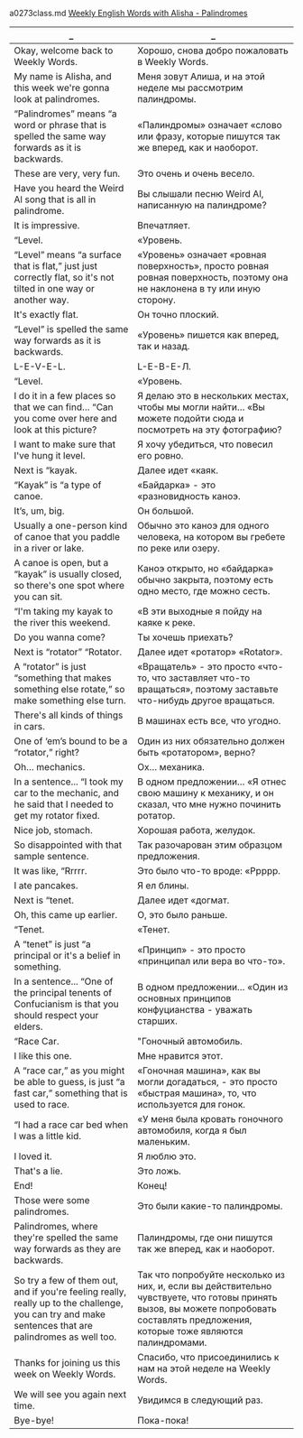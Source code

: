 a0273class.md
[Weekly English Words with Alisha - Palindromes](https://www.youtube.com/watch?v=xBPAGI8ygKk)





_|_
--|--
Okay, welcome back to Weekly Words.|Хорошо, снова добро пожаловать в Weekly Words.
My name is Alisha, and this week we're gonna look at palindromes.|Меня зовут Алиша, и на этой неделе мы рассмотрим палиндромы.
“Palindromes” means “a word or phrase that is spelled the same way forwards as it is backwards.|«Палиндромы» означает «слово или фразу, которые пишутся так же вперед, как и наоборот.
These are very, very fun.|Это очень и очень весело.
Have you heard the Weird Al song that is all in palindrome.|Вы слышали песню Weird Al, написанную на палиндроме?
It is impressive.|Впечатляет.
“Level.|«Уровень.
“Level” means “a surface that is flat,” just just correctly flat, so it's not tilted in one way or another way.|«Уровень» означает «ровная поверхность», просто ровная ровная поверхность, поэтому она не наклонена в ту или иную сторону.
It's exactly flat.|Он точно плоский.
“Level” is spelled the same way forwards as it is backwards.|«Уровень» пишется как вперед, так и назад.
L-E-V-E-L.|L-Е-В-Е-Л.
“Level.|«Уровень.
I do it in a few places so that we can find… “Can you come over here and look at this picture?|Я делаю это в нескольких местах, чтобы мы могли найти… «Вы можете подойти сюда и посмотреть на эту фотографию?
I want to make sure that I've hung it level.|Я хочу убедиться, что повесил его ровно.
Next is “kayak.|Далее идет «каяк.
“Kayak” is “a type of canoe.|«Байдарка» - это «разновидность каноэ.
It’s, um, big.|Он большой.
Usually a one-person kind of canoe that you paddle in a river or lake.|Обычно это каноэ для одного человека, на котором вы гребете по реке или озеру.
A canoe is open, but a “kayak” is usually closed, so there's one spot where you can sit.|Каноэ открыто, но «байдарка» обычно закрыта, поэтому есть одно место, где можно сесть.
“I'm taking my kayak to the river this weekend.|«В эти выходные я пойду на каяке к реке.
Do you wanna come?|Ты хочешь приехать?
Next is “rotator” “Rotator.|Далее идет «ротатор» «Rotator».
A “rotator” is just “something that makes something else rotate,” so make something else turn.|«Вращатель» - это просто «что-то, что заставляет что-то вращаться», поэтому заставьте что-нибудь другое вращаться.
There's all kinds of things in cars.|В машинах есть все, что угодно.
One of ‘em’s bound to be a “rotator,” right?|Один из них обязательно должен быть «ротатором», верно?
Oh… mechanics.|Ох… механика.
In a sentence... “I took my car to the mechanic, and he said that I needed to get my rotator fixed.|В одном предложении… «Я отнес свою машину к механику, и он сказал, что мне нужно починить ротатор.
Nice job, stomach.|Хорошая работа, желудок.
So disappointed with that sample sentence.|Так разочарован этим образцом предложения.
It was like, “Rrrrr.|Это было что-то вроде: «Ррррр.
I ate pancakes.|Я ел блины.
Next is “tenet.|Далее идет «догмат.
Oh, this came up earlier.|О, это было раньше.
“Tenet.|«Тенет.
A “tenet” is just “a principal or it's a belief in something.|«Принцип» - это просто «принципал или вера во что-то».
In a sentence... “One of the principal tenents of Confucianism is that you should respect your elders.|В одном предложении… «Один из основных принципов конфуцианства - уважать старших.
“Race Car.|"Гоночный автомобиль.
I like this one.|Мне нравится этот.
A “race car,” as you might be able to guess, is just “a fast car,” something that is used to race.|«Гоночная машина», как вы могли догадаться, - это просто «быстрая машина», то, что используется для гонок.
“I had a race car bed when I was a little kid.|«У меня была кровать гоночного автомобиля, когда я был маленьким.
I loved it.|Я люблю это.
That's a lie.|Это ложь.
End!|Конец!
Those were some palindromes.|Это были какие-то палиндромы.
Palindromes, where they're spelled the same way forwards as they are backwards.|Палиндромы, где они пишутся так же вперед, как и наоборот.
So try a few of them out, and if you're feeling really, really up to the challenge, you can try and make sentences that are palindromes as well too.|Так что попробуйте несколько из них, и, если вы действительно чувствуете, что готовы принять вызов, вы можете попробовать составлять предложения, которые тоже являются палиндромами.
Thanks for joining us this week on Weekly Words.|Спасибо, что присоединились к нам на этой неделе на Weekly Words.
We will see you again next time.|Увидимся в следующий раз.
Bye-bye!|Пока-пока!
